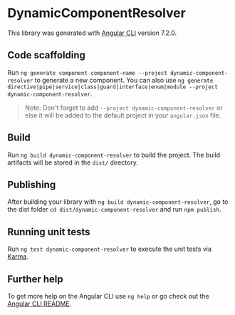 # DynamicComponentResolver

This library was generated with [Angular CLI](https://github.com/angular/angular-cli) version 7.2.0.

## Code scaffolding

Run `ng generate component component-name --project dynamic-component-resolver` to generate a new component. You can also use `ng generate directive|pipe|service|class|guard|interface|enum|module --project dynamic-component-resolver`.
> Note: Don't forget to add `--project dynamic-component-resolver` or else it will be added to the default project in your `angular.json` file. 

## Build

Run `ng build dynamic-component-resolver` to build the project. The build artifacts will be stored in the `dist/` directory.

## Publishing

After building your library with `ng build dynamic-component-resolver`, go to the dist folder `cd dist/dynamic-component-resolver` and run `npm publish`.

## Running unit tests

Run `ng test dynamic-component-resolver` to execute the unit tests via [Karma](https://karma-runner.github.io).

## Further help

To get more help on the Angular CLI use `ng help` or go check out the [Angular CLI README](https://github.com/angular/angular-cli/blob/master/README.md).
